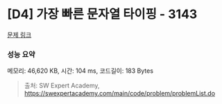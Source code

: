 # [D4] 가장 빠른 문자열 타이핑 - 3143 

[문제 링크](https://swexpertacademy.com/main/code/problem/problemDetail.do?contestProbId=AV_65wkqsb4DFAWS) 

### 성능 요약

메모리: 46,620 KB, 시간: 104 ms, 코드길이: 183 Bytes



> 출처: SW Expert Academy, https://swexpertacademy.com/main/code/problem/problemList.do